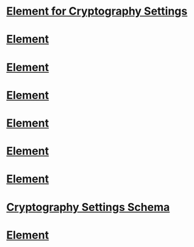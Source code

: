 # [<mscorlib> Element for Cryptography Settings](mscorlib-element-for-cryptography-settings.md)
# [<cryptoNameMapping> Element](cryptonamemapping-element.md)
# [<oidMap> Element](oidmap-element.md)
# [<nameEntry> Element](nameentry-element.md)
# [<cryptographySettings> Element](cryptographysettings-element.md)
# [<cryptoClasses> Element](cryptoclasses-element.md)
# [<oidEntry> Element](oidentry-element.md)
# [Cryptography Settings Schema](cryptography-settings-schema.md)
# [<cryptoClass> Element](cryptoclass-element.md)
